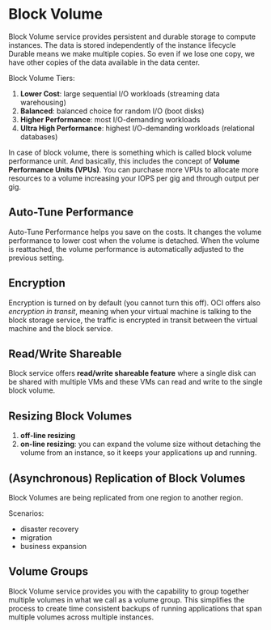 # Block Volume

Block Volume service provides persistent and durable storage to compute instances. The data is stored independently of the instance lifecycle Durable means we make multiple copies. So even if we lose one copy, we have other copies of the data available in the data center. 

Block Volume Tiers:
1. **Lower Cost**: large sequential I/O workloads (streaming data warehousing)
2. **Balanced**: balanced choice for random I/O (boot disks)
3. **Higher Performance**: most I/O-demanding workloads
4. **Ultra High Performance**: highest I/O-demanding workloads (relational databases)

In case of block volume, there is something which is called block volume performance unit. And basically, this includes the concept of **Volume Performance Units (VPUs)**. You can purchase more VPUs to allocate more resources to a volume increasing your IOPS per gig and through output per gig.

## Auto-Tune Performance

Auto-Tune Performance helps you save on the costs. It changes the volume performance to lower cost when the volume is detached. When the volume is reattached, the volume performance is automatically adjusted to the previous setting.

## Encryption

Encryption is turned on by default (you cannot turn this off). OCI offers also *encryption in transit*, meaning when your virtual machine is talking to the block storage service, the traffic is encrypted in transit between the virtual machine and the block service.

## Read/Write Shareable

Block service offers **read/write shareable feature** where a single disk can be shared with multiple VMs and these VMs can read and write to the single block volume.

## Resizing Block Volumes

1. **off-line resizing**
2. **on-line resizing**: you can expand the volume size without detaching the volume from an instance, so it keeps your applications up and running. 

## (Asynchronous) Replication of Block Volumes

Block Volumes are being replicated from one region to another region. 

Scenarios:
- disaster recovery
- migration
- business expansion

##  Volume Groups

Block Volume service provides you with the capability to group together multiple volumes in what we call as a volume group. This simplifies the process to create time consistent backups of running applications that span multiple volumes across multiple instances.